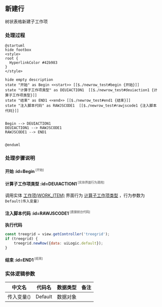 ## 新建行 <!-- {docsify-ignore-all} -->

   树状表格新建子工作项

### 处理过程

```plantuml
@startuml
hide footbox
<style>
root {
  HyperlinkColor #42b983
}
</style>

hide empty description
state "开始" as Begin <<start>> [[$./newrow_test#begin {开始}]]
state "计算子工作项类型" as DEUIACTION1  [[$./newrow_test#deuiaction1 {计算子工作项类型}]]
state "结束" as END1 <<end>> [[$./newrow_test#end1 {结束}]]
state "注入脚本代码" as RAWJSCODE1  [[$./newrow_test#rawjscode1 {注入脚本代码}]]


Begin --> DEUIACTION1
DEUIACTION1 --> RAWJSCODE1
RAWJSCODE1 --> END1


@enduml
```


### 处理步骤说明

#### 开始 :id=Begin<sup class="footnote-symbol"> <font color=gray size=1>[开始]</font></sup>




#### 计算子工作项类型 :id=DEUIACTION1<sup class="footnote-symbol"> <font color=gray size=1>[实体界面行为调用]</font></sup>



调用实体 [工作项(WORK_ITEM)](module/ProjMgmt/work_item.md) 界面行为 [计算子工作项类型](module/ProjMgmt/work_item#界面行为) ，行为参数为`Default(传入变量)`

#### 注入脚本代码 :id=RAWJSCODE1<sup class="footnote-symbol"> <font color=gray size=1>[直接前台代码]</font></sup>



<p class="panel-title"><b>执行代码</b></p>

```javascript
const treegrid = view.getController('treegrid');
if (treegrid) {
    treegrid.newRow({data: uiLogic.default});
}
```

#### 结束 :id=END1<sup class="footnote-symbol"> <font color=gray size=1>[结束]</font></sup>






### 实体逻辑参数

|    中文名   |    代码名    |  数据类型      |备注 |
| --------| --------| --------  | --------   |
|传入变量(<i class="fa fa-check"/></i>)|Default|数据对象||
